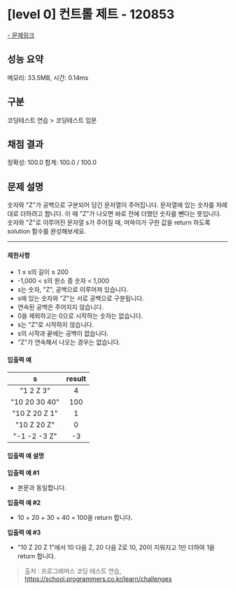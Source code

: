 # [level 0] 컨트롤 제트 - 120853

<a href="https://school.programmers.co.kr/learn/courses/30/lessons/120853">- 문제링크</a>

## 성능 요약

메모리: 33.5MB, 시간: 0.14ms

## 구분

코딩테스트 연습 > 코딩테스트 입문

## 채점 결과

정확성: 100.0
합계: 100.0 / 100.0

## 문제 설명

숫자와 "Z"가 공백으로 구분되어 담긴 문자열이 주어집니다. 문자열에 있는 숫자를 차례대로 더하려고 합니다. 이 때 "Z"가 나오면 바로 전에 더했던 숫자를 뺀다는 뜻입니다. 숫자와 "Z"로 이루어진 문자열 s가 주어질 때, 머쓱이가 구한 값을 return 하도록 solution 함수를 완성해보세요.

---

#### 제한사항

- 1 ≤ s의 길이 ≤ 200
- -1,000 < s의 원소 중 숫자 < 1,000
- s는 숫자, "Z", 공백으로 이루어져 있습니다.
- s에 있는 숫자와 "Z"는 서로 공백으로 구분됩니다.
- 연속된 공백은 주어지지 않습니다.
- 0을 제외하고는 0으로 시작하는 숫자는 없습니다.
- s는 "Z"로 시작하지 않습니다.
- s의 시작과 끝에는 공백이 없습니다.
- "Z"가 연속해서 나오는 경우는 없습니다.

#### 입출력 예

|     **s**     | **result** |
| :-----------: | :--------: |
|   "1 2 Z 3"   |     4      |
| "10 20 30 40" |    100     |
| "10 Z 20 Z 1" |     1      |
|  "10 Z 20 Z"  |     0      |
| "-1 -2 -3 Z"  |     -3     |

#### 입출력 예 설명

**입출력 예 #1**

- 본문과 동일합니다.

**입출력 예 #2**

- 10 + 20 + 30 + 40 = 100을 return 합니다.

**입출력 예 #3**

- "10 Z 20 Z 1"에서 10 다음 Z, 20 다음 Z로 10, 20이 지워지고 1만 더하여 1을 return 합니다.

> 출처 : 프로그래머스 코딩 테스트 연습, <https://school.programmers.co.kr/learn/challenges>
